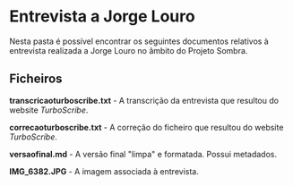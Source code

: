 # Entrevista a Jorge Louro

Nesta pasta é possível encontrar os seguintes documentos relativos à entrevista realizada a Jorge Louro no âmbito do Projeto Sombra.

## Ficheiros

**transcricaoturboscribe.txt** - A transcrição da entrevista que resultou do website *TurboScribe*.

**correcaoturboscribe.txt** - A correção do ficheiro que resultou do website *TurboScribe*.

**versaofinal.md** - A versão final "limpa" e formatada. Possui metadados.

**IMG_6382.JPG** - A imagem associada à entrevista.
